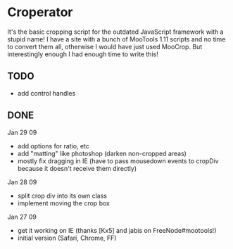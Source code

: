 # Croperator

It's the basic cropping script for the outdated JavaScript framework with a stupid name! I have a site with a bunch of MooTools 1.11 scripts and no time to convert them all, otherwise I would have just used MooCrop. But interestingly enough I had enough time to write this!

## TODO

- add control handles

## DONE

Jan 29 09

+ add options for ratio, etc
+ add "matting" like photoshop (darken non-cropped areas)
+ mostly fix dragging in IE (have to pass mousedown events to cropDiv because it doesn't receive them directly)

Jan 28 09

+ split crop div into its own class
+ implement moving the crop box

Jan 27 09

+ get it working on IE (thanks [Kx5] and jabis on FreeNode#mootools!)
+ initial version (Safari, Chrome, FF)
